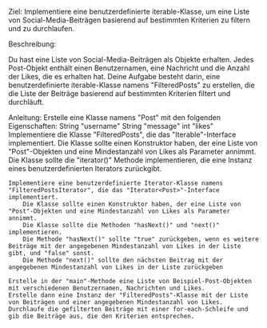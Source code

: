 Ziel: Implementiere eine benutzerdefinierte iterable-Klasse, um eine Liste von Social-Media-Beiträgen basierend auf bestimmten Kriterien zu filtern und zu durchlaufen.

Beschreibung:

Du hast eine Liste von Social-Media-Beiträgen als Objekte erhalten. Jedes Post-Objekt enthält einen Benutzernamen, eine Nachricht und die Anzahl der Likes, die es erhalten hat. Deine Aufgabe besteht darin, eine benutzerdefinierte iterable-Klasse namens "FilteredPosts" zu erstellen, die die Liste der Beiträge basierend auf bestimmten Kriterien filtert und durchläuft.

Anleitung:
    Erstelle eine Klasse namens "Post" mit den folgenden Eigenschaften:
        String "username"
        String "message"
        int "likes"
    Implementiere die Klasse "FilteredPosts", die das "Iterable<Post>"-Interface implementiert.
        Die Klasse sollte einen Konstruktor haben, der eine Liste von "Post"-Objekten und eine Mindestanzahl von Likes als Parameter annimmt.
        Die Klasse sollte die "iterator()" Methode implementieren, die eine Instanz eines benutzerdefinierten Iterators zurückgibt.

    Implementiere eine benutzerdefinierte Iterator-Klasse namens "FilteredPostsIterator", die das "Iterator<Post>"-Interface implementiert.
        Die Klasse sollte einen Konstruktor haben, der eine Liste von "Post"-Objekten und eine Mindestanzahl von Likes als Parameter annimmt.
        Die Klasse sollte die Methoden "hasNext()" und "next()" implementieren.
        Die Methode "hasNext()" sollte "true" zurückgeben, wenn es weitere Beiträge mit der angegebenen Mindestanzahl von Likes in der Liste gibt, und "false" sonst.
        Die Methode "next()" sollte den nächsten Beitrag mit der angegebenen Mindestanzahl von Likes in der Liste zurückgeben

    Erstelle in der "main"-Methode eine Liste von Beispiel-Post-Objekten mit verschiedenen Benutzernamen, Nachrichten und Likes. 
    Erstelle dann eine Instanz der "FilteredPosts"-Klasse mit der Liste von Beiträgen und einer angegebenen Mindestanzahl von Likes. 
    Durchlaufe die gefilterten Beiträge mit einer for-each-Schleife und gib die Beiträge aus, die den Kriterien entsprechen.
